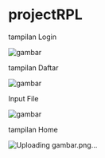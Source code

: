 # projectRPL

tampilan Login

![gambar](https://github.com/syahbarudin/projectRPL/assets/146621192/afd09937-e6b1-48c5-ae72-694d5282efeb)


tampilan Daftar

![gambar](https://github.com/syahbarudin/projectRPL/assets/146621192/b51e82c1-8522-4d4d-b505-438f390bcc3f)

Input File

![gambar](https://github.com/syahbarudin/projectRPL/assets/146621192/7db77e1d-eeb6-4e82-a20b-ebcd796bc1e2)

tampilan Home

![Uploading gambar.png…]()

